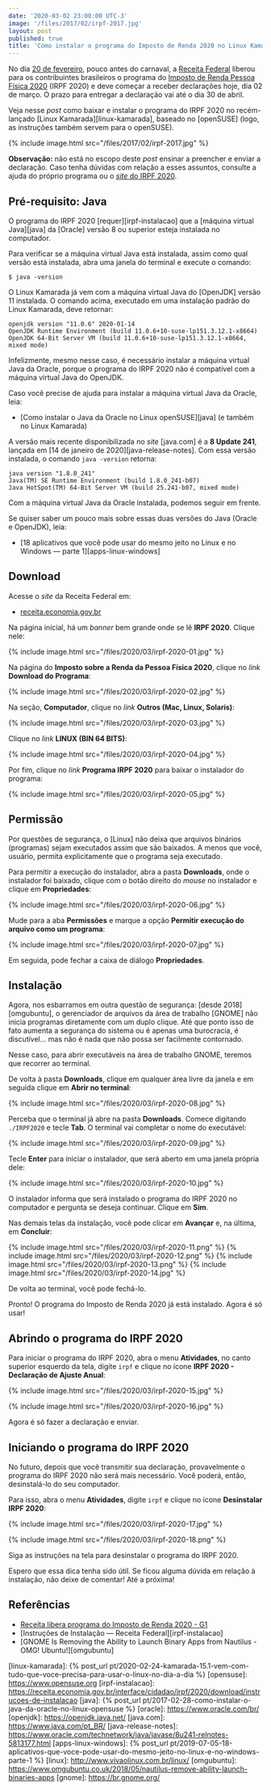 ```yaml
---
date: '2020-03-02 23:00:00 UTC-3'
image: '/files/2017/02/irpf-2017.jpg'
layout: post
published: true
title: 'Como instalar o programa do Imposto de Renda 2020 no Linux Kamarada (e no openSUSE)'
---
```


No dia [20 de fevereiro][g1], pouco antes do carnaval, a [Receita Federal][receita-federal] liberou para os contribuintes brasileiros o programa do [Imposto de Renda Pessoa Física 2020][irpf-2020] (IRPF 2020) e deve começar a receber declarações hoje, dia 02 de março. O prazo para entregar a declaração vai até o dia 30 de abril.

Veja nesse _post_ como baixar e instalar o programa do IRPF 2020 no recém-lançado [Linux Kamarada][linux-kamarada], baseado no [openSUSE] (logo, as instruções também servem para o openSUSE).

{% include image.html src="/files/2017/02/irpf-2017.jpg" %}

**Observação:** não está no escopo deste _post_ ensinar a preencher e enviar a declaração. Caso tenha dúvidas com relação a esses assuntos, consulte a ajuda do próprio programa ou o [_site_ do IRPF 2020][irpf-2020].

## Pré-requisito: Java

O programa do IRPF 2020 [requer][irpf-instalacao] que a [máquina virtual Java][java] da [Oracle] versão 8 ou superior esteja instalada no computador.

Para verificar se a máquina virtual Java está instalada, assim como qual versão está instalada, abra uma janela do terminal e execute o comando:

```
$ java -version
```

O Linux Kamarada já vem com a máquina virtual Java do [OpenJDK] versão 11 instalada. O comando acima, executado em uma instalação padrão do Linux Kamarada, deve retornar:

```
openjdk version "11.0.6" 2020-01-14
OpenJDK Runtime Environment (build 11.0.6+10-suse-lp151.3.12.1-x8664)
OpenJDK 64-Bit Server VM (build 11.0.6+10-suse-lp151.3.12.1-x8664, mixed mode)
```

Infelizmente, mesmo nesse caso, é necessário instalar a máquina virtual Java da Oracle, porque o programa do IRPF 2020 não é compatível com a máquina virtual Java do OpenJDK.

Caso você precise de ajuda para instalar a máquina virtual Java da Oracle, leia:

- [Como instalar o Java da Oracle no Linux openSUSE][java] (e também no Linux Kamarada)

A versão mais recente disponibilizada no _site_ [java.com] é a **8 Update 241**, lançada em [14 de janeiro de 2020][java-release-notes]. Com essa versão instalada, o comando `java -version` retorna:

```
java version "1.8.0_241"
Java(TM) SE Runtime Environment (build 1.8.0_241-b07)
Java HotSpot(TM) 64-Bit Server VM (build 25.241-b07, mixed mode)
```

Com a máquina virtual Java da Oracle instalada, podemos seguir em frente.

Se quiser saber um pouco mais sobre essas duas versões do Java (Oracle e OpenJDK), leia:

- [18 aplicativos que você pode usar do mesmo jeito no Linux e no Windows — parte 1][apps-linux-windows]

## Download

Acesse o _site_ da Receita Federal em:

- [receita.economia.gov.br][receita-federal]

Na página inicial, há um *banner* bem grande onde se lê **IRPF 2020**. Clique nele:

{% include image.html src="/files/2020/03/irpf-2020-01.jpg" %}

Na página do **Imposto sobre a Renda da Pessoa Física 2020**, clique no *link* **Download do Programa**:

{% include image.html src="/files/2020/03/irpf-2020-02.jpg" %}

Na seção, **Computador**, clique no *link* **Outros (Mac, Linux, Solaris)**:

{% include image.html src="/files/2020/03/irpf-2020-03.jpg" %}

Clique no *link* **LINUX (BIN 64 BITS)**:

{% include image.html src="/files/2020/03/irpf-2020-04.jpg" %}

Por fim, clique no *link* **Programa IRPF 2020** para baixar o instalador do programa:

{% include image.html src="/files/2020/03/irpf-2020-05.jpg" %}

## Permissão

Por questões de segurança, o [Linux] não deixa que arquivos binários (programas) sejam executados assim que são baixados. A menos que você, usuário, permita explicitamente que o programa seja executado.

Para permitir a execução do instalador, abra a pasta **Downloads**, onde o instalador foi baixado, clique com o botão direito do *mouse* no instalador e clique em **Propriedades**:

{% include image.html src="/files/2020/03/irpf-2020-06.jpg" %}

Mude para a aba **Permissões** e marque a opção **Permitir execução do arquivo como um programa**:

{% include image.html src="/files/2020/03/irpf-2020-07.jpg" %}

Em seguida, pode fechar a caixa de diálogo **Propriedades**.

## Instalação

Agora, nos esbarramos em outra questão de segurança: [desde 2018][omgubuntu], o gerenciador de arquivos da área de trabalho [GNOME] não inicia programas diretamente com um duplo clique. Até que ponto isso de fato aumenta a segurança do sistema ou é apenas uma burocracia, é discutível... mas não é nada que não possa ser facilmente contornado.

Nesse caso, para abrir executáveis na área de trabalho GNOME, teremos que recorrer ao terminal.

De volta à pasta **Downloads**, clique em qualquer área livre da janela e em seguida clique em **Abrir no terminal**:

{% include image.html src="/files/2020/03/irpf-2020-08.jpg" %}

Perceba que o terminal já abre na pasta **Downloads**. Comece digitando `./IRPF2020` e tecle **Tab**. O terminal vai completar o nome do executável:

{% include image.html src="/files/2020/03/irpf-2020-09.jpg" %}

Tecle **Enter** para iniciar o instalador, que será aberto em uma janela própria dele:

{% include image.html src="/files/2020/03/irpf-2020-10.jpg" %}

O instalador informa que será instalado o programa do IRPF 2020 no computador e pergunta se deseja continuar. Clique em **Sim**.

Nas demais telas da instalação, você pode clicar em **Avançar** e, na última, em **Concluir**:

{% include image.html src="/files/2020/03/irpf-2020-11.png" %}
{% include image.html src="/files/2020/03/irpf-2020-12.png" %}
{% include image.html src="/files/2020/03/irpf-2020-13.png" %}
{% include image.html src="/files/2020/03/irpf-2020-14.jpg" %}

De volta ao terminal, você pode fechá-lo.

Pronto! O programa do Imposto de Renda 2020 já está instalado. Agora é só usar!

## Abrindo o programa do IRPF 2020

Para iniciar o programa do IRPF 2020, abra o menu **Atividades**, no canto superior esquerdo da tela, digite `irpf` e clique no ícone **IRPF 2020 - Declaração de Ajuste Anual**:

{% include image.html src="/files/2020/03/irpf-2020-15.jpg" %}

{% include image.html src="/files/2020/03/irpf-2020-16.jpg" %}

Agora é só fazer a declaração e enviar.

## Iniciando o programa do IRPF 2020

No futuro, depois que você transmitir sua declaração, provavelmente o programa do IRPF 2020 não será mais necessário. Você poderá, então, desinstalá-lo do seu computador.

Para isso, abra o menu **Atividades**, digite `irpf` e clique no ícone **Desinstalar IRPF 2020**:

{% include image.html src="/files/2020/03/irpf-2020-17.jpg" %}

{% include image.html src="/files/2020/03/irpf-2020-18.png" %}

Siga as instruções na tela para desinstalar o programa do IRPF 2020.

Espero que essa dica tenha sido útil. Se ficou alguma dúvida em relação à instalação, não deixe de comentar! Até a próxima!

## Referências

- [Receita libera programa do Imposto de Renda 2020 - G1][g1]
- [Instruções de Instalação — Receita Federal][irpf-instalacao]
- [GNOME Is Removing the Ability to Launch Binary Apps from Nautilus - OMG! Ubuntu!][omgubuntu]

[g1]:                   https://g1.globo.com/economia/imposto-de-renda/2020/noticia/2020/02/20/receita-libera-programa-do-imposto-de-renda-2020.ghtml
[receita-federal]:      https://receita.economia.gov.br
[irpf-2020]:            https://receita.economia.gov.br/interface/cidadao/irpf/2020
[linux-kamarada]:       {% post_url pt/2020-02-24-kamarada-15.1-vem-com-tudo-que-voce-precisa-para-usar-o-linux-no-dia-a-dia %}
[opensuse]:             https://www.opensuse.org
[irpf-instalacao]:      https://receita.economia.gov.br/interface/cidadao/irpf/2020/download/instrucoes-de-instalacao
[java]:                 {% post_url pt/2017-02-28-como-instalar-o-java-da-oracle-no-linux-opensuse %}
[oracle]:               https://www.oracle.com/br/
[openjdk]:              https://openjdk.java.net/
[java.com]:             https://www.java.com/pt_BR/
[java-release-notes]:   https://www.oracle.com/technetwork/java/javase/8u241-relnotes-5813177.html
[apps-linux-windows]:   {% post_url pt/2019-07-05-18-aplicativos-que-voce-pode-usar-do-mesmo-jeito-no-linux-e-no-windows-parte-1 %}
[linux]:                http://www.vivaolinux.com.br/linux/
[omgubuntu]:            https://www.omgubuntu.co.uk/2018/05/nautilus-remove-ability-launch-binaries-apps
[gnome]:                https://br.gnome.org/
